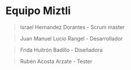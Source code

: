 # Equipo Miztli

> Israel Hernandez Dorantes - Scrum master

> Juan Manuel Lucio Rangel - Desarrollador

> Frida Huitrón Badillo - Diseñadora

> Rubén Acosta Arzate - Tester
>
